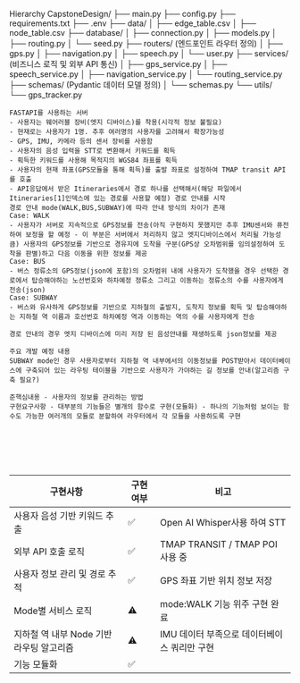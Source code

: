 Hierarchy
CapstoneDesign/ 
├── main.py 
├── config.py 
├── requirements.txt 
├── .env 
├── data/ 
│ ├── edge_table.csv 
│ ├── node_table.csv 
├── database/
│ ├── connection.py
│ ├── models.py
│ ├── routing.py
│ └── seed.py 
├── routers/ (엔드포인트 라우터 정의) 
│ ├── gps.py 
│ ├── navigation.py 
│ ├── speech.py 
│ └── user.py 
├── services/ (비즈니스 로직 및 외부 API 통신) 
│ ├── gps_service.py 
│ ├── speech_service.py 
│ ├── navigation_service.py 
│ └── routing_service.py 
├── schemas/ (Pydantic 데이터 모델 정의) 
│ └── schemas.py 
└── utils/ 
	└── gps_tracker.py

```
FASTAPI를 사용하는 서버
- 사용자는 웨어러블 장비(엣지 디바이스)를 착용(시각적 정보 불필요)
- 현재로는 사용자가 1명. 추후 여러명의 사용자를 고려해서 확장가능성
- GPS, IMU, 카메라 등의 센서 장비를 사용함
- 사용자의 음성 입력을 STT로 변환해서 키워드를 획득
- 획득한 키워드를 사용해 목적지의 WGS84 좌표를 획득
- 사용자의 현재 좌표(GPS모듈을 통해 획득)를 출발 좌표로 설정하여 TMAP transit API를 호출
- API응답에서 받은 Itineraries에서 경로 하나를 선택해서(해당 파일에서 Itineraries[1]인덱스에 있는 경로를 사용할 예정) 경로 안내를 시작
경로 안내 mode(WALK,BUS,SUBWAY)에 따라 안내 방식의 차이가 존재
Case: WALK
- 사용자가 서버로 지속적으로 GPS정보를 전송(아직 구현하지 못했지만 추후 IMU센서와 퓨전하여 보정을 할 예정 - 이 부분은 서버에서 처리하지 않고 엣지디바이스에서 처리될 가능성 큼) 사용자의 GPS정보를 기반으로 경유지에 도착을 구분(GPS상 오차범위를 임의설정하여 도착을 판별)하고 다음 이동을 위한 정보를 제공
Case: BUS
- 버스 정류소의 GPS정보(json에 포함)의 오차범위 내에 사용자가 도착했을 경우 선택한 경로에서 탑승해야하는 노선번호와 하차예정 정류소 그리고 이동하는 정류소의 수를 사용자에게 전송(json)
Case: SUBWAY
- 버스와 유사하게 GPS정보를 기반으로 지하철의 출발지, 도착지 정보를 획득 및 탑승해야하는 지하철 역 이름과 호선번호 하차예정 역과 이동하는 역의 수를 사용자에게 전송

경로 안내의 경우 엣지 디바이스에 미리 저장 된 음성안내를 재생하도록 json정보를 제공

주요 개발 예정 내용
SUBWAY mode인 경우 사용자로부터 지하철 역 내부에서의 이동정보를 POST받아서 데이터베이스에 구축되어 있는 라우팅 테이블을 기반으로 사용자가 가야하는 길 정보를 안내(알고리즘 구축 필요?)

준핵심내용 - 사용자의 정보를 관리하는 방법
구현요구사항 - 대부분의 기능들은 별개의 함수로 구현(모듈화) - 하나의 기능처럼 보이는 함수도 가능한 여러개의 모듈로 분할하여 라우터에서 각 모듈을 사용하도록 구현
```

<br><br><br><br>

|구현사항|구현여부|비고|
|-------|-------|---|
|사용자 음성 기반 키워드 추출|✅|Open AI Whisper사용 하여 STT|
|외부 API 호출 로직|✅|TMAP TRANSIT / TMAP POI 사용 중|
|사용자 정보 관리 및 경로 추적|✅|GPS 좌표 기반 위치 정보 저장|
|Mode별 서비스 로직|⚠️|mode:WALK 기능 위주 구현 완료|
|지하철 역 내부 Node 기반 라우팅 알고리즘|⚠️|IMU 데이터 부족으로 데이터베이스 쿼리만 구현|
|기능 모듈화|✅||
